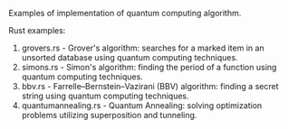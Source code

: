 Examples of implementation of quantum computing algorithm.

Rust examples:

1. grovers.rs - Grover's algorithm: searches for a marked item in an unsorted database using quantum computing techniques.
2. simons.rs - Simon's algorithm: finding the period of a function using quantum computing techniques.
3. bbv.rs - Farrelle–Bernstein–Vazirani (BBV) algorithm: finding a secret string using quantum computing techniques.
4. quantumannealing.rs - Quantum Annealing: solving optimization problems utilizing superposition and tunneling.
